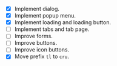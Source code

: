 - [x] Implement dialog.
- [x] Implement popup menu.
- [x] Implement loading and loading button.
- [ ] Implement tabs and tab page.
- [ ] Improve forms.
- [ ] Improve buttons.
- [ ] Improve icon buttons.
- [x] Move prefix `tl` to `cru`.
